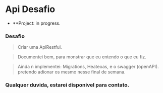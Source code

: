<h1>Api Desafio </h1>

- **Project: in progress.

### Desafio 
> Criar uma ApiRestful.

>Documentei bem, para monstrar que eu entendo o que eu fiz.

> Ainda n implementei: Migrations, Heateoas, e o swagger (openAPI). pretendo adionar os mesmo nesse final de semana. 

### Qualquer duvida, estarei disponivel para contato.
